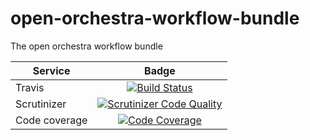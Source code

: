 open-orchestra-workflow-bundle
===========================

The open orchestra workflow bundle

| Service       | Badge         |
| ------------- |:-------------:|
| Travis        | [![Build Status](https://travis-ci.org/open-orchestra/open-orchestra-workflow-function-bundle.svg?branch=master)](https://travis-ci.org/open-orchestra/open-orchestra-workflow-function-bundle)|
| Scrutinizer   | [![Scrutinizer Code Quality](https://scrutinizer-ci.com/g/open-orchestra/open-orchestra-workflow-bundle/badges/quality-score.png?b=master)](https://scrutinizer-ci.com/g/open-orchestra/open-orchestra-workflow-bundle/?branch=master)|
| Code coverage | [![Code Coverage](https://scrutinizer-ci.com/g/open-orchestra/open-orchestra-workflow-bundle/badges/coverage.png?b=master)](https://scrutinizer-ci.com/g/open-orchestra/open-orchestra-workflow-bundle/?branch=master)|


